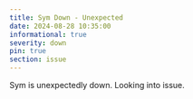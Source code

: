 ```yaml
---
title: Sym Down - Unexpected
date: 2024-08-28 10:35:00 
informational: true
severity: down
pin: true 
section: issue
---
```


Sym is unexpectedly down. Looking into issue.
